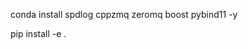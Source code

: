 <!--
 Copyright (c) 2024 Yihuai Gao
 
 This software is released under the MIT License.
 https://opensource.org/licenses/MIT
-->

conda install spdlog cppzmq zeromq boost pybind11 -y

pip install -e .